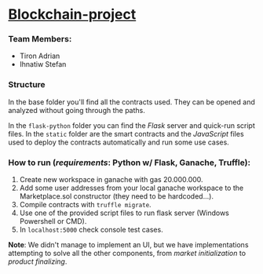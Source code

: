 # [Blockchain-project](https://profs.info.uaic.ro/~eonica/blockchain/eval.html#project)

### Team Members: 
* Tiron Adrian
* Ihnatiw Stefan

### Structure
In the base folder you'll find all the contracts used. They can be opened and analyzed without going through the paths.

In the `flask-python` folder you can find the _Flask_ server and quick-run script files. In the `static` folder are the smart contracts and the _JavaScript_ files used to deploy the contracts automatically and run some use cases. 

### How to run (_requirements_: Python w/ Flask, Ganache, Truffle):
1. Create new workspace in ganache with gas 20.000.000.
2. Add some user addresses from your local ganache workspace to the Marketplace.sol constructor (they need to be hardcoded...).
2. Compile contracts with `truffle migrate`.
3. Use one of the provided script files to run flask server (Windows Powershell or CMD).
4. In `localhost:5000` check console test cases.

**Note**: We didn't manage to implement an UI, but we have implementations attempting to solve all the other components, from _market initialization_ to _product finalizing_.
